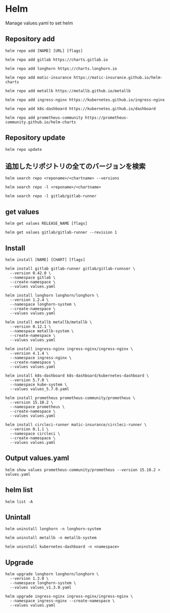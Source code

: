 # Helm
Manage values.yaml to set helm

## Repository add
```
helm repo add [NAME] [URL] [flags]
```
```
helm repo add gitlab https://charts.gitlab.io
```
```
helm repo add longhorn https://charts.longhorn.io
```
```
helm repo add matic-insurance https://matic-insurance.github.io/helm-charts
```
```
helm repo add metallb https://metallb.github.io/metallb
```
```
helm repo add ingress-nginx https://kubernetes.github.io/ingress-nginx
```
```
helm repo add k8s-dashboard https://kubernetes.github.io/dashboard
```
```
helm repo add prometheus-community https://prometheus-community.github.io/helm-charts
```
## Repository update
```
helm repo update
```

## 追加したリポジトリの全てのバージョンを検索
```
helm search repo <reponame>/<chartname> --versions
```
```
helm search repo -l <reponame>/<chartname>
```
```
helm search repo -l gitlab/gitlab-runner
```

## get values
```
helm get values RELEASE_NAME [flags]
```
```
helm get values gitlab/gitlab-runner --revision 1
```
## Install
```
helm install [NAME] [CHART] [flags]
```
```
helm install gitlab gitlab-runner gitlab/gitlab-runnser \
  --version 0.42.0 \
  --namespace gitlab \
  --create-namespace \
  --values values.yaml
```

```
helm install longhorn longhorn/longhorn \
  --version 1.2.4 \
  --namespace longhorn-system \
  --create-namespace \
  --values values.yaml
```
```
helm install metallb metallb/metallb \
  --version 0.12.1 \
  --namespace metallb-system \
  --create-namespace \
  --values values.yaml
```
```
helm install ingress-nginx ingress-nginx/ingress-nginx \
  --version 4.1.4 \
  --namespace ingress-nginx \
  --create-namespace \
  --values values.yaml
```
```
helm install k8s-dashboard k8s-dashboard/kubernetes-dashboard \
  --version 5.7.0 \
  --namespace kube-system \
  --values values_5.7.0.yaml
```
```
helm install prometheus prometheus-community/prometheus \
  --version 15.10.2 \
  --namespace prometheus \
  --create-namespace \
  --values values.yaml
```
```
helm install circleci-runner matic-insurance/circleci-runner \
  --version 0.1.1 \
  --namespace circleci \
  --create-namespace \
  --values values.yaml
```

## Output values.yaml 
```
helm show values prometheus-community/prometheus --version 15.10.2 > values.yaml
```

## helm list 
```
helm list -A
```

## Unintall
```
helm uninstall longhorn -n longhorn-system
```
```
helm uninstall metallb -n metallb-system
```
```
helm uninstall kubernetes-dashboard -n <namespace>
```

## Upgrade
```
helm upgrade longhorn longhorn/longhorn \
  --version 1.3.0 \
  --namespace longhorn-system \
  --values values_v1.3.0.yaml
```
```
helm upgrade ingress-nginx ingress-nginx/ingress-nginx \
  --namespace ingress-nginx --create-namespace \
  --values values.yaml
```